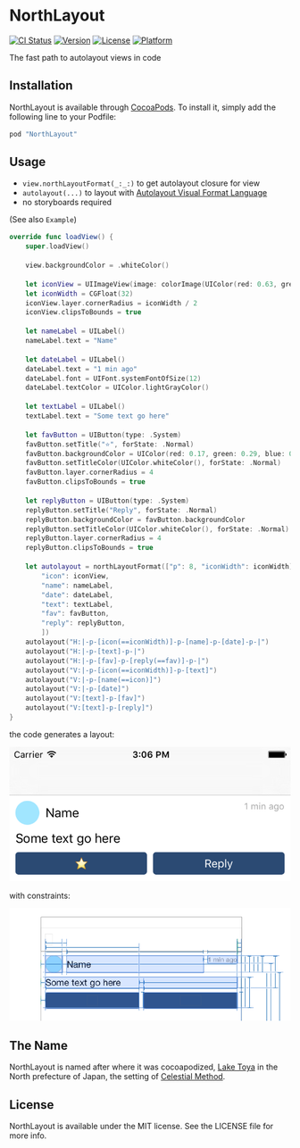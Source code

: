 # NorthLayout

[![CI Status](http://img.shields.io/travis/banjun/NorthLayout.svg?style=flat)](https://travis-ci.org/banjun/NorthLayout)
[![Version](https://img.shields.io/cocoapods/v/NorthLayout.svg?style=flat)](http://cocoapods.org/pods/NorthLayout)
[![License](https://img.shields.io/cocoapods/l/NorthLayout.svg?style=flat)](http://cocoapods.org/pods/NorthLayout)
[![Platform](https://img.shields.io/cocoapods/p/NorthLayout.svg?style=flat)](http://cocoapods.org/pods/NorthLayout)

The fast path to autolayout views in code

## Installation

NorthLayout is available through [CocoaPods](http://cocoapods.org). To install
it, simply add the following line to your Podfile:

```ruby
pod "NorthLayout"
```

## Usage

* `view.northLayoutFormat(_:_:)` to get autolayout closure for view
* `autolayout(...)` to layout with [Autolayout Visual Format Language](https://developer.apple.com/library/ios/documentation/UserExperience/Conceptual/AutolayoutPG/VisualFormatLanguage/VisualFormatLanguage.html)
* no storyboards required

(See also `Example`)

```swift
override func loadView() {
    super.loadView()

    view.backgroundColor = .whiteColor()

    let iconView = UIImageView(image: colorImage(UIColor(red: 0.63, green: 0.9, blue: 1, alpha: 1)))
    let iconWidth = CGFloat(32)
    iconView.layer.cornerRadius = iconWidth / 2
    iconView.clipsToBounds = true

    let nameLabel = UILabel()
    nameLabel.text = "Name"

    let dateLabel = UILabel()
    dateLabel.text = "1 min ago"
    dateLabel.font = UIFont.systemFontOfSize(12)
    dateLabel.textColor = UIColor.lightGrayColor()

    let textLabel = UILabel()
    textLabel.text = "Some text go here"

    let favButton = UIButton(type: .System)
    favButton.setTitle("⭐️", forState: .Normal)
    favButton.backgroundColor = UIColor(red: 0.17, green: 0.29, blue: 0.45, alpha: 1.0)
    favButton.setTitleColor(UIColor.whiteColor(), forState: .Normal)
    favButton.layer.cornerRadius = 4
    favButton.clipsToBounds = true

    let replyButton = UIButton(type: .System)
    replyButton.setTitle("Reply", forState: .Normal)
    replyButton.backgroundColor = favButton.backgroundColor
    replyButton.setTitleColor(UIColor.whiteColor(), forState: .Normal)
    replyButton.layer.cornerRadius = 4
    replyButton.clipsToBounds = true

    let autolayout = northLayoutFormat(["p": 8, "iconWidth": iconWidth], [
        "icon": iconView,
        "name": nameLabel,
        "date": dateLabel,
        "text": textLabel,
        "fav": favButton,
        "reply": replyButton,
        ])
    autolayout("H:|-p-[icon(==iconWidth)]-p-[name]-p-[date]-p-|")
    autolayout("H:|-p-[text]-p-|")
    autolayout("H:|-p-[fav]-p-[reply(==fav)]-p-|")
    autolayout("V:|-p-[icon(==iconWidth)]-p-[text]")
    autolayout("V:|-p-[name(==icon)]")
    autolayout("V:|-p-[date]")
    autolayout("V:[text]-p-[fav]")
    autolayout("V:[text]-p-[reply]")
}
```

the code generates a layout:

![ios-example](misc/ios-example.png)

with constraints:

![ios-example-constraints](misc/ios-example-constraints.png)

## The Name

NorthLayout is named after where it was cocoapodized, [Lake Toya](http://en.wikipedia.org/wiki/Lake_Tōya) in the North prefecture of Japan, the setting of [Celestial Method](http://en.wikipedia.org/wiki/Celestial_Method).

## License

NorthLayout is available under the MIT license. See the LICENSE file for more info.
